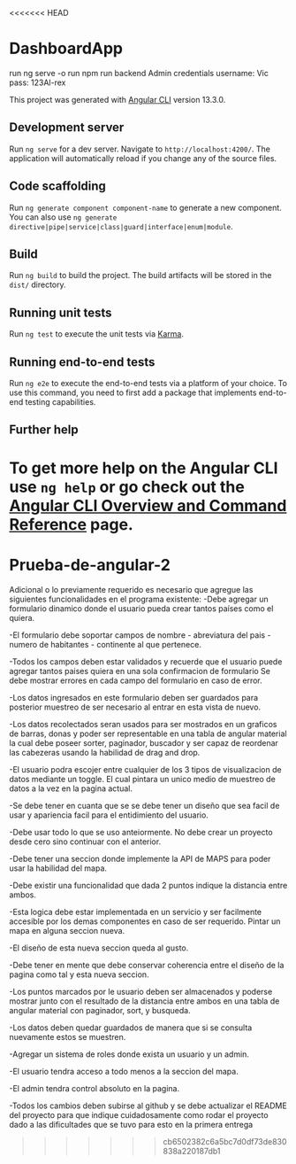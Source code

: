 <<<<<<< HEAD

# DashboardApp

run ng serve -o
run npm run backend
Admin credentials
username: Vic
pass: 123Al-rex

This project was generated with [Angular CLI](https://github.com/angular/angular-cli) version 13.3.0.

## Development server

Run `ng serve` for a dev server. Navigate to `http://localhost:4200/`. The application will automatically reload if you change any of the source files.

## Code scaffolding

Run `ng generate component component-name` to generate a new component. You can also use `ng generate directive|pipe|service|class|guard|interface|enum|module`.

## Build

Run `ng build` to build the project. The build artifacts will be stored in the `dist/` directory.

## Running unit tests

Run `ng test` to execute the unit tests via [Karma](https://karma-runner.github.io).

## Running end-to-end tests

Run `ng e2e` to execute the end-to-end tests via a platform of your choice. To use this command, you need to first add a package that implements end-to-end testing capabilities.

## Further help

# To get more help on the Angular CLI use `ng help` or go check out the [Angular CLI Overview and Command Reference](https://angular.io/cli) page.

# Prueba-de-angular-2

Adicional o lo previamente requerido es necesario que agregue las siguientes funcionalidades en el programa existente:
-Debe agregar un formulario dinamico donde el usuario pueda crear tantos países como el quiera.

-El formulario debe soportar campos de nombre - abreviatura del pais - numero de habitantes - continente al que pertenece.

-Todos los campos deben estar validados y recuerde que el usuario puede agregar tantos paises quiera en una sola confirmacion de formulario
Se debe mostrar errores en cada campo del formulario en caso de error.

-Los datos ingresados en este formulario deben ser guardados para posterior muestreo de ser necesario al entrar en esta vista de nuevo.

-Los datos recolectados seran usados para ser mostrados en un graficos de barras, donas y poder ser representable en una tabla de angular material la cual debe poseer sorter, paginador, buscador y ser capaz de reordenar las cabezeras usando la habilidad de drag and drop.

-El usuario podra escojer entre cualquier de los 3 tipos de visualizacion de datos mediante un toggle. El cual pintara un unico medio de muestreo de datos a la vez en la pagina actual.

-Se debe tener en cuanta que se se debe tener un diseño que sea facil de usar y apariencia facil para el entidimiento del usuario.

-Debe usar todo lo que se uso anteiormente. No debe crear un proyecto desde cero sino continuar con el anterior.

-Debe tener una seccion donde implemente la API de MAPS para poder usar la habilidad del mapa.

-Debe existir una funcionalidad que dada 2 puntos indique la distancia entre ambos.

-Esta logica debe estar implementada en un servicio y ser facilmente accesible por los demas componentes en caso de ser requerido.
Pintar un mapa en alguna seccion nueva.

-El diseño de esta nueva seccion queda al gusto.

-Debe tener en mente que debe conservar coherencia entre el diseño de la pagina como tal y esta nueva seccion.

-Los puntos marcados por le usuario deben ser almacenados y poderse mostrar junto con el resultado de la distancia entre ambos en una tabla de angular material con paginador, sort, y busqueda.

-Los datos deben quedar guardados de manera que si se consulta nuevamente estos se muestren.

-Agregar un sistema de roles donde exista un usuario y un admin.

-El usuario tendra acceso a todo menos a la seccion del mapa.

-El admin tendra control absoluto en la pagina.

-Todos los cambios deben subirse al github y se debe actualizar el README del proyecto para que indique cuidadosamente como rodar el proyecto dado a las dificultades que se tuvo para esto en la primera entrega

> > > > > > > cb6502382c6a5bc7d0df73de830838a220187db1
